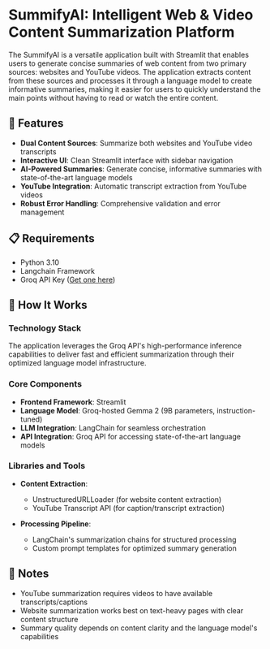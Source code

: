 # SummifyAI: Intelligent Web & Video Content Summarization Platform

The SummifyAI is a versatile application built with Streamlit that enables users to generate concise summaries of web content from two primary sources: websites and YouTube videos. The application extracts content from these sources and processes it through a language model to create informative summaries, making it easier for users to quickly understand the main points without having to read or watch the entire content.


## 🚀 Features

- **Dual Content Sources**: Summarize both websites and YouTube video transcripts
- **Interactive UI**: Clean Streamlit interface with sidebar navigation
- **AI-Powered Summaries**: Generate concise, informative summaries with state-of-the-art language models
- **YouTube Integration**: Automatic transcript extraction from YouTube videos
- **Robust Error Handling**: Comprehensive validation and error management

## 📋 Requirements

- Python 3.10
- Langchain Framework
- Groq API Key ([Get one here](https://console.groq.com/))

## 🧰 How It Works

### Technology Stack

The application leverages the Groq API's high-performance inference capabilities to deliver fast and efficient summarization through their optimized language model infrastructure.

### Core Components

- **Frontend Framework**: Streamlit
- **Language Model**: Groq-hosted Gemma 2 (9B parameters, instruction-tuned)
- **LLM Integration**: LangChain for seamless orchestration
- **API Integration**: Groq API for accessing state-of-the-art language models

### Libraries and Tools

- **Content Extraction**:
  - UnstructuredURLLoader (for website content extraction)
  - YouTube Transcript API (for caption/transcript extraction)
  
- **Processing Pipeline**:
  - LangChain's summarization chains for structured processing
  - Custom prompt templates for optimized summary generation

## 📝 Notes

- YouTube summarization requires videos to have available transcripts/captions
- Website summarization works best on text-heavy pages with clear content structure
- Summary quality depends on content clarity and the language model's capabilities

